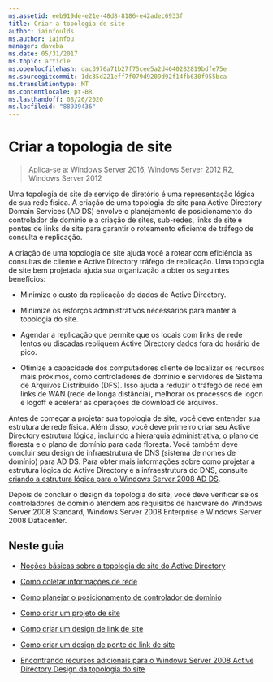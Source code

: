 ```yaml
---
ms.assetid: eeb919de-e21e-48d8-8186-e42adec6933f
title: Criar a topologia de site
author: iainfoulds
ms.author: iainfou
manager: daveba
ms.date: 05/31/2017
ms.topic: article
ms.openlocfilehash: dac3976a71b27f75cee5a2d4640282819bdfe75e
ms.sourcegitcommit: 1dc35d221eff7f079d9209d92f14fb630f955bca
ms.translationtype: MT
ms.contentlocale: pt-BR
ms.lasthandoff: 08/26/2020
ms.locfileid: "88939436"
---
```

# <a name="designing-the-site-topology"></a>Criar a topologia de site

>Aplica-se a: Windows Server 2016, Windows Server 2012 R2, Windows Server 2012

Uma topologia de site de serviço de diretório é uma representação lógica de sua rede física. A criação de uma topologia de site para Active Directory Domain Services (AD DS) envolve o planejamento de posicionamento do controlador de domínio e a criação de sites, sub-redes, links de site e pontes de links de site para garantir o roteamento eficiente de tráfego de consulta e replicação.

A criação de uma topologia de site ajuda você a rotear com eficiência as consultas de cliente e Active Directory tráfego de replicação. Uma topologia de site bem projetada ajuda sua organização a obter os seguintes benefícios:

-   Minimize o custo da replicação de dados de Active Directory.

-   Minimize os esforços administrativos necessários para manter a topologia do site.

-   Agendar a replicação que permite que os locais com links de rede lentos ou discadas repliquem Active Directory dados fora do horário de pico.

-   Otimize a capacidade dos computadores cliente de localizar os recursos mais próximos, como controladores de domínio e servidores de Sistema de Arquivos Distribuído (DFS). Isso ajuda a reduzir o tráfego de rede em links de WAN (rede de longa distância), melhorar os processos de logon e logoff e acelerar as operações de download de arquivos.

Antes de começar a projetar sua topologia de site, você deve entender sua estrutura de rede física. Além disso, você deve primeiro criar seu Active Directory estrutura lógica, incluindo a hierarquia administrativa, o plano de floresta e o plano de domínio para cada floresta. Você também deve concluir seu design de infraestrutura de DNS (sistema de nomes de domínio) para AD DS. Para obter mais informações sobre como projetar a estrutura lógica do Active Directory e a infraestrutura do DNS, consulte [criando a estrutura lógica para o Windows Server 2008 AD DS](/previous-versions/windows/it-pro/windows-server-2008-R2-and-2008/cc770806(v=ws.10)).

Depois de concluir o design da topologia do site, você deve verificar se os controladores de domínio atendem aos requisitos de hardware do Windows Server 2008 Standard, Windows Server 2008 Enterprise e Windows Server 2008 Datacenter.

## <a name="in-this-guide"></a>Neste guia

-   [Noções básicas sobre a topologia de site do Active Directory](../../ad-ds/plan/Understanding-Active-Directory-Site-Topology.md)

-   [Como coletar informações de rede](../../ad-ds/plan/Collecting-Network-Information.md)

-   [Como planejar o posicionamento de controlador de domínio](../../ad-ds/plan/Planning-Domain-Controller-Placement.md)

-   [Como criar um projeto de site](../../ad-ds/plan/Creating-a-Site-Design.md)

-   [Como criar um design de link de site](../../ad-ds/plan/Creating-a-Site-Link-Design.md)

-   [Como criar um design de ponte de link de site](../../ad-ds/plan/Creating-a-Site-Link-Bridge-Design.md)

-   [Encontrando recursos adicionais para o Windows Server 2008 Active Directory Design da topologia do site](../../ad-ds/plan/Finding-Additional-Resources-for-Windows-Server-2008-Active-Directory-Site-Topology-Design.md)

